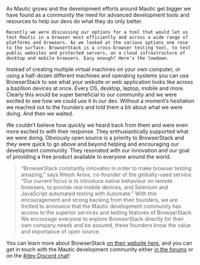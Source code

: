 As Mautic grows and the development efforts around Mautic get bigger we have found as a community the need for advanced development tools and resources to help our devs do what they do only better.   

    Recently we were discussing our options for a tool that would let us test Mautic in a browser most efficiently and across a wide range of platforms and browsers. As we looked at the various options one rose to the surface. BrowserStack is a cross-browser testing tool, to test public websites and protected servers, on a cloud infrastructure of desktop and mobile browsers. Easy enough? Here’s the lowdown.    

 Instead of creating multiple virtual machines on your own computer, or using a half-dozen different machines and operating systems you can use BrowserStack to see what your website or web application looks like across a bazillion devices at once. Every OS, desktop, laptop, mobile and more. Clearly this would be super beneficial to our community and we were excited to see how we could use it in our dev. Without a moment’s hesitation we reached out to the founders and told them a bit about what we were doing. And then we waited.   

 We couldn’t believe how quickly we heard back from them and were even more excited to with their response. They enthusiastically supported what we were doing. Obviously open source is a priority to BrowserStack and they were quick to go above and beyond helping and encouraging our development community. They resonated with our innovation and our goal of providing a free product available to everyone around the world.    


>  “BrowserStack constantly innovates in order to make browser testing amazing,” says Ritesh Arora, co-founder of the globally-used service. “Our current focus is to introduce native behaviour on remote browsers, to provide real mobile devices, and Selenium and JavaScript automated testing with Automate.” 
 With this encouragement and strong backing from their founders, we are thrilled to announce that the Mautic development community has access to the superior services and testing features of BrowserStack. We encourage everyone to explore BrowserStack directly for their own company needs and be assured, these founders know the value and importance of open source.    

 You can learn more about BrowserStack [on their website here](http://browserstack.com), and you can get in touch with the Mautic development community either [in the forums](https://www.mautic.org/community) or on the [#dev Discord chat](https://discord.gg/mautic)!